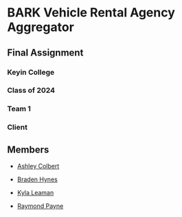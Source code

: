 # BARK Vehicle Rental Agency Aggregator

## Final Assignment

### Keyin College

### Class of 2024

### Team 1

### Client

## Members

- [Ashley Colbert](https://github.com/ashley-colbert)

- [Braden Hynes](https://github.com/agent-indigo)

- [Kyla Leaman](https://github.com/kylaleaman)

- [Raymond Payne](https://github.com/BestProductsAlways)
